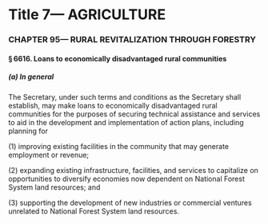 
# Title 7— AGRICULTURE
### CHAPTER 95— RURAL REVITALIZATION THROUGH FORESTRY
#### § 6616. Loans to economically disadvantaged rural communities
##### (a) In general

The Secretary, under such terms and conditions as the Secretary shall establish, may make loans to economically disadvantaged rural communities for the purposes of securing technical assistance and services to aid in the development and implementation of action plans, including planning for

(1) improving existing facilities in the community that may generate employment or revenue;

(2) expanding existing infrastructure, facilities, and services to capitalize on opportunities to diversify economies now dependent on National Forest System land resources; and

(3) supporting the development of new industries or commercial ventures unrelated to National Forest System land resources.
